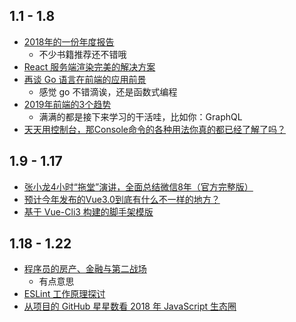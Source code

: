 ## 1.1 - 1.8
* [2018年的一份年度报告](https://blog.5udou.cn/blog/2018Nian-De-Yi-Fen-Nian-Du-Bao-Gao-55)
  * 不少书籍推荐还不错哦
* [React 服务端渲染完美的解决方案](https://segmentfault.com/a/1190000017361781)
* [再谈 Go 语言在前端的应用前景](https://mp.weixin.qq.com/s/v0-d-qPQFlV0CxttFpzC5w)
  * 感觉 go 不错滴诶，还是函数式编程
* [2019年前端的3个趋势](https://mp.weixin.qq.com/s/wwB_gCrMx2EhwueVYKbemA)
  * 满满的都是接下来学习的干活哇，比如你：GraphQL
* [天天用控制台，那Console命令的各种用法你真的都已经了解了吗？](https://mp.weixin.qq.com/s/8jcqYIPZGQVsLo3fou41Zw)

## 1.9 - 1.17
* [张小龙4小时“拖堂”演讲，全面总结微信8年（官方完整版）](https://mp.weixin.qq.com/s/pLmuGoc4bZrMNl7MSoWgiA)
* [预计今年发布的Vue3.0到底有什么不一样的地方？](https://mp.weixin.qq.com/s/Mcxudad5BlZVMjoL1Bt2xQ)
* [基于 Vue-Cli3 构建的脚手架模版](https://www.jeffjade.com/2019/01/13/146-awesome-vue-cli3-example/)

## 1.18 - 1.22
* [程序员的房产、金融与第二战场](https://mp.weixin.qq.com/s/T7Z8NZhIJ4WfYAb5K-iy3Q)
  * 有点意思
* [ESLint 工作原理探讨](https://zhuanlan.zhihu.com/p/53680918)
* [从项目的 GitHub 星星数看 2018 年 JavaScript 生态圈](https://mp.weixin.qq.com/s/p5STrQi7Mz_TFiVgDJtscA)